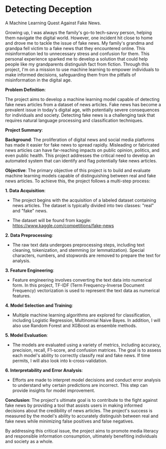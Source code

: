 # Detecting Deception
A Machine Learning Quest Against Fake News.

Growing up, I was always the family's go-to tech-savvy person, helping them navigate the digital world. However, one incident hit close to home and drove me to tackle the issue of fake news. My family's grandma and grandpa fell victim to a fake news that they encountered online. This misinformation led to unnecessary stress and confusion for them. This personal experience sparked me to develop a solution that could help people like my grandparents distinguish fact from fiction. Through this project, I'm on a mission to use machine learning to empower individuals to make informed decisions, safeguarding them from the pitfalls of misinformation in the digital age.


**Problem Definition**:

The project aims to develop a machine learning model capable of detecting fake news articles from a dataset of news articles. Fake news has become a prevalent issue in today's digital age, with potentially severe consequences for individuals and society. Detecting fake news is a challenging task that requires natural language processing and classification techniques.

**Project Summary**:

**Background**:
The proliferation of digital news and social media platforms has made it easier for fake news to spread rapidly. Misleading or fabricated news articles can have far-reaching impacts on public opinion, politics, and even public health. This project addresses the critical need to develop an automated system that can identify and flag potentially fake news articles.

**Objective**:
The primary objective of this project is to build and evaluate machine learning models capable of distinguishing between real and fake news articles. To achieve this, the project follows a multi-step process:

**1. Data Acquisition**:
   - The project begins with the acquisition of a labeled dataset containing news articles. The dataset is typically divided into two classes: "real" and "fake" news.
   
   - The dataset will be found from kaggle: https://www.kaggle.com/competitions/fake-news

**2. Data Preprocessing**:
   - The raw text data undergoes preprocessing steps, including text cleaning, tokenization, and stemming (or lemmatization). Special characters, numbers, and stopwords are removed to prepare the text for analysis.

**3. Feature Engineering**:
   - Feature engineering involves converting the text data into numerical form. In this project, TF-IDF (Term Frequency-Inverse Document Frequency) vectorization is used to represent the text data as numerical features.

**4. Model Selection and Training**:
   - Multiple machine learning algorithms are explored for classification, including Logistic Regression, Multinomial Naive Bayes. In addition, I will also use Random Forest and XGBoost as ensemble methods.

**5. Model Evaluation**:
   - The models are evaluated using a variety of metrics, including accuracy, precision, recall, F1-score, and confusion matrices. The goal is to assess each model's ability to correctly classify real and fake news. If time permits, I will also look into k-cross-validation.

**6. Interpretability and Error Analysis**:
   - Efforts are made to interpret model decisions and conduct error analysis to understand why certain predictions are incorrect. This step can provide insights for model improvement.

**Conclusion**:
The project's ultimate goal is to contribute to the fight against fake news by providing a tool that assists users in making informed decisions about the credibility of news articles. The project's success is measured by the model's ability to accurately distinguish between real and fake news while minimizing false positives and false negatives.

By addressing this critical issue, the project aims to promote media literacy and responsible information consumption, ultimately benefiting individuals and society as a whole.
